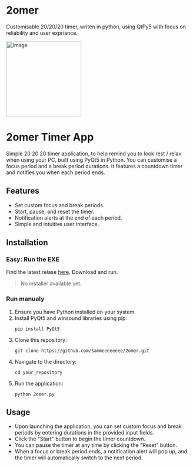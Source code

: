 # 2omer
 Customisable 20/20/20 timer, writen in python, using QtPy5 with focus on reliability and user expriance. 

<img width="204" alt="image" src="https://github.com/Sammeeeeeeee/2omer/assets/139072031/62c67a4a-4286-42a7-84ff-525c1a55eab0">

# 2omer Timer App

Simple 20 20 20 timer application, to help remind you to look rest / relax when using your PC, built using PyQt5 in Python. You can customise a focus period and a break period durations. It features a countdown timer and notifies you when each period ends.

## Features

- Set custom focus and break periods.
- Start, pause, and reset the timer.
- Notification alerts at the end of each period.
- Simple and intuitive user interface.

## Installation

### Easy: Run the EXE

Find the latest relase [here](https://github.com/Sammeeeeeeee/2omer/releases "Releases"). Download and run. 

> No installer available yet.

### Run manualy

1. Ensure you have Python installed on your system.
2. Install PyQt5 and winsound libraries using pip:
   ```
   pip install PyQt5
   ```
3. Clone this repository:
   ```
   git clone https://github.com/Sammeeeeeeee/2omer.git
   ```
4. Navigate to the directory:
   ```
   cd your_repository
   ```
5. Run the application:
   ```
   python 2omer.py
   ```

## Usage

- Upon launching the application, you can set custom focus and break periods by entering durations in the provided input fields.
- Click the "Start" button to begin the timer countdown.
- You can pause the timer at any time by clicking the "Reset" button.
- When a focus or break period ends, a notification alert will pop up, and the timer will automatically switch to the next period.

